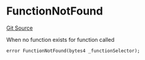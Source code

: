 # FunctionNotFound
[Git Source](https://github.com/thrackle-io/tron/blob/54f7f9441857e3c2c8f186b9d669a05f288b8209/src/client/token/handler/diamond/HandlerDiamond.sol)

When no function exists for function called


```solidity
error FunctionNotFound(bytes4 _functionSelector);
```


